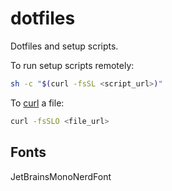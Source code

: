 # dotfiles

Dotfiles and setup scripts.

To run setup scripts remotely:

```bash
sh -c "$(curl -fsSL <script_url>)"
```

To [curl](https://linux.die.net/man/1/curl) a file:

```bash
curl -fsSLO <file_url>
```

## Fonts

JetBrainsMonoNerdFont
